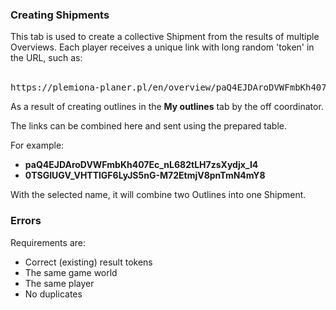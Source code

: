 ### Creating Shipments

This tab is used to create a collective Shipment from the results of multiple Overviews. Each player receives a unique link with long random 'token' in the URL, such as:
<br>
<br>

<pre>
https://plemiona-planer.pl/en/overview/paQ4EJDAroDVWFmbKh407Ec_nL682tLH7zsXydjx_I4
</pre>

As a result of creating outlines in the <b>My outlines</b> tab by the off coordinator.

The links can be combined here and sent using the prepared table.

For example:

- **paQ4EJDAroDVWFmbKh407Ec_nL682tLH7zsXydjx_I4**
- **0TSGIUGV_VHTTlGF6LyJS5nG-M72EtmjV8pnTmN4mY8**

With the selected name, it will combine two Outlines into one Shipment.

### Errors

Requirements are:
- Correct (existing) result tokens
- The same game world
- The same player
- No duplicates
